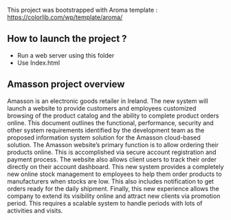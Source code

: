 This project was bootstrapped with Aroma template : https://colorlib.com/wp/template/aroma/

## How to launch the project ?

- Run a web server using this folder
- Use Index.html

## Amasson project overview

Amasson is an electronic goods retailer in Ireland. The new system will launch a website to provide customers and employees customized browsing of the product catalog and the ability to complete product orders online. This document outlines the functional, performance, security and other system requirements identified by the development team as the proposed information system solution for the Amasson cloud-based solution.
The Amasson website’s primary function is to allow ordering their products online. This is accomplished via secure account registration and payment process. The website also allows client users to track their order directly on their account dashboard.
This new system provides a completely new online stock management to employees to help them order products to manufacturers when stocks are low. This also includes notification to get orders ready for the daily shipment.
Finally, this new experience allows the company to extend its visibility online and attract new clients via promotion period. This requires a scalable system to handle periods with lots of activities and visits.
